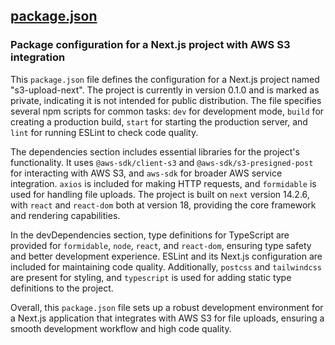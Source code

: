 ## [package.json](package.json)

### Package configuration for a Next.js project with AWS S3 integration

This `package.json` file defines the configuration for a Next.js project named "s3-upload-next". The project is currently in version 0.1.0 and is marked as private, indicating it is not intended for public distribution. The file specifies several npm scripts for common tasks: `dev` for development mode, `build` for creating a production build, `start` for starting the production server, and `lint` for running ESLint to check code quality.

The dependencies section includes essential libraries for the project's functionality. It uses `@aws-sdk/client-s3` and `@aws-sdk/s3-presigned-post` for interacting with AWS S3, and `aws-sdk` for broader AWS service integration. `axios` is included for making HTTP requests, and `formidable` is used for handling file uploads. The project is built on `next` version 14.2.6, with `react` and `react-dom` both at version 18, providing the core framework and rendering capabilities.

In the devDependencies section, type definitions for TypeScript are provided for `formidable`, `node`, `react`, and `react-dom`, ensuring type safety and better development experience. ESLint and its Next.js configuration are included for maintaining code quality. Additionally, `postcss` and `tailwindcss` are present for styling, and `typescript` is used for adding static type definitions to the project.

Overall, this `package.json` file sets up a robust development environment for a Next.js application that integrates with AWS S3 for file uploads, ensuring a smooth development workflow and high code quality.

